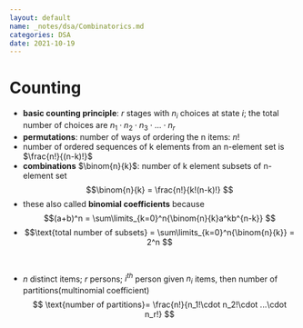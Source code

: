 ```yaml
---
layout: default
name: _notes/dsa/Combinatorics.md
categories: DSA
date: 2021-10-19
---
```

# Counting
- **basic counting principle**: $r$ stages with $n_i$ choices at state $i$; the total number of choices are $n_1\cdot n_2\cdot n_3\cdot ...\cdot n_r$
- **permutations**: number of ways of ordering the n items: $n!$
- number of  ordered sequences of k elements from an n-element set is $\frac{n!}{(n-k)!}$
- **combinations** $\binom{n}{k}$: number of k element subsets of n-element set
$$\binom{n}{k} = \frac{n!}{k!(n-k)!}
$$
- these also called **binomial coefficients** because
$$(a+b)^n =  \sum\limits_{k=0}^n{\binom{n}{k}a^kb^{n-k}}
$$
-  $$\text{total number of subsets} = \sum\limits_{k=0}^n{\binom{n}{k}} = 2^n
$$
<br>

- $n$ distinct items; $r$ persons; $i^{th}$ person given $n_i$ items, then number of partitions(multinomial coefficient)
$$ \text{number of partitions}= \frac{n!}{n_1!\cdot n_2!\cdot ...\cdot n_r!}
$$
